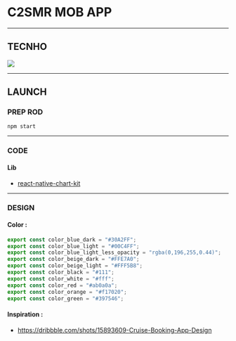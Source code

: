 # C2SMR MOB APP

---

## TECNHO

![](https://img.shields.io/badge/React_Native-20232A?style=for-the-badge&logo=react&logoColor=61DAFB)


---


## LAUNCH

### PREP ROD

```shell
npm start
```

---


### CODE

#### Lib
 - [react-native-chart-kit](https://www.npmjs.com/package/react-native-chart-kit)


---

### DESIGN

#### Color : 

```js
export const color_blue_dark = "#30A2FF";
export const color_blue_light = "#00C4FF";
export const color_blue_light_less_opacity = "rgba(0,196,255,0.44)";
export const color_beige_dark = "#FFE7A0";
export const color_beige_light = "#FFF5B8";
export const color_black = "#111";
export const color_white = "#fff";
export const color_red = "#ab0a0a";
export const color_orange = "#f17020";
export const color_green = "#397546";
```

#### Inspiration : 
- https://dribbble.com/shots/15893609-Cruise-Booking-App-Design

